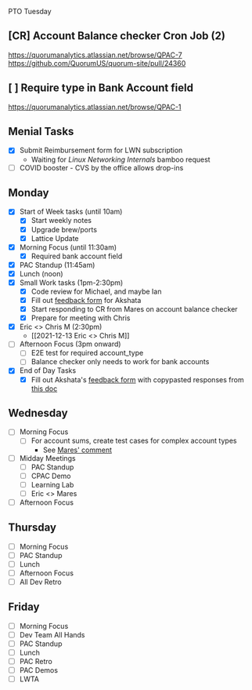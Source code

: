 PTO Tuesday


## [CR] Account Balance checker Cron Job (2)
https://quorumanalytics.atlassian.net/browse/QPAC-7
https://github.com/QuorumUS/quorum-site/pull/24360

## [ ] Require type in Bank Account field
https://quorumanalytics.atlassian.net/browse/QPAC-1

## Menial Tasks
 - [x] Submit Reimbursement form for LWN subscription
	 -	Waiting for *Linux Networking Internals* bamboo request
 - [ ] COVID booster - CVS by the office allows drop-ins

## Monday
 - [x] Start of Week tasks (until 10am)
	 - [x] Start weekly notes
	 - [x] Upgrade brew/ports
	 - [x] Lattice Update
 - [x] Morning Focus (until 11:30am)
	 - [x] Required bank account field
 - [x] PAC Standup (11:45am)
 - [x] Lunch (noon)
 - [x] Small Work tasks (1pm-2:30pm)
	 - [x] Code review for Michael, and maybe Ian
	 - [x] Fill out [feedback form][akshata-feedback] for Akshata
	 - [x] Start responding to CR from Mares on account balance checker
	 - [x] Prepare for meeting with Chris
 - [x] Eric <> Chris M (2:30pm)
	 - [[2021-12-13 Eric <> Chris M]]
 - [ ] Afternoon Focus (3pm onward)
	 - [ ] E2E test for required account_type
	 - [ ] Balance checker only needs to work for bank accounts
 - [x] End of Day Tasks
	 - [x] Fill out Akshata's [feedback form][akshata-feedback] with copypasted responses from [this doc][akshata-formfill]

[akshata-feedback]: https://docs.google.com/forms/d/e/1FAIpQLScOYIMwTJJ5H2nVN-8P8x80noMXd30kwHuLGhkkfg6Mr8ufpg/viewform

[akshata-formfill]: https://docs.google.com/document/d/1m05u6WbYKDJHQ0kgnjRtI06Jc5VV3Sp9QIg6CpmEUS8/edit

## Wednesday
 - [ ] Morning Focus
	 - [ ] For account sums, create test cases for complex account types
		 - See [Mares' comment][gh1]
 - [ ] Midday Meetings
	 - [ ] PAC Standup
	 - [ ] CPAC Demo
	 - [ ] Learning Lab
	 - [ ] Eric <> Mares
 - [ ] Afternoon Focus

[gh1]: https://github.com/QuorumUS/quorum-site/pull/24360#issuecomment-992664982

## Thursday
 - [ ] Morning Focus
 - [ ] PAC Standup
 - [ ] Lunch
 - [ ] Afternoon Focus
 - [ ] All Dev Retro

## Friday
 - [ ] Morning Focus
 - [ ] Dev Team All Hands
 - [ ] PAC Standup
 - [ ] Lunch
 - [ ] PAC Retro
 - [ ] PAC Demos
 - [ ] LWTA